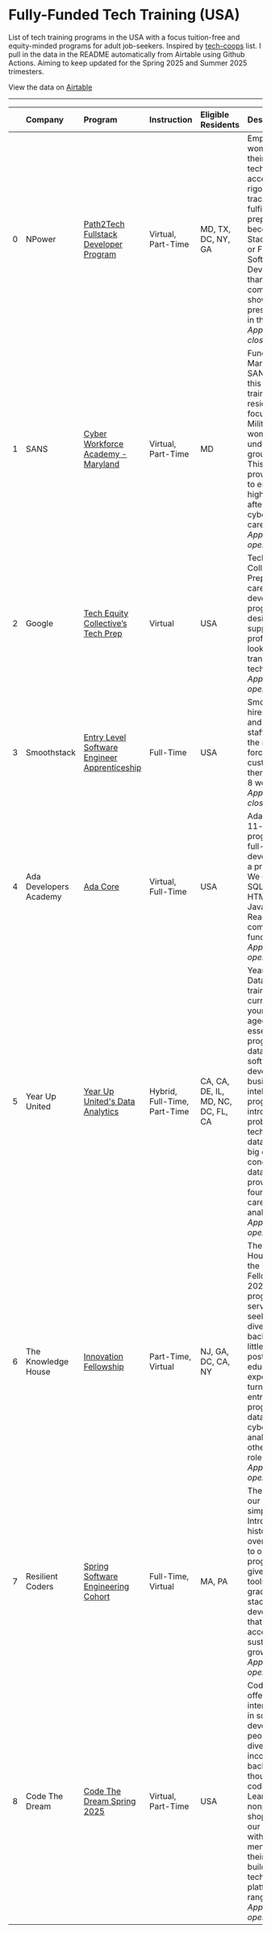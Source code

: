 # Fully-Funded Tech Training (USA)

List of tech training programs in the USA with a focus tuition-free and equity-minded programs for adult job-seekers. Inspired by [tech-coops](https://github.com/hng/tech-coops) list. I pull in the data in the README automatically from Airtable using Github Actions. Aiming to keep updated for the Spring 2025 and Summer 2025 trimesters.

View the data on [Airtable](https://airtable.com/appqEVyfEtJKb0s4B/shrSLf0dWIsGUuDjI)

---


|    | Company                | Program                                                                                          | Instruction                  | Eligible Residents       | Description                                                                                                                                                                                                                                                                                                                                                                                                                 |
|---:|:-----------------------|:-------------------------------------------------------------------------------------------------|:-----------------------------|:-----------------------------------|:----------------------------------------------------------------------------------------------------------------------------------------------------------------------------------------------------------------------------------------------------------------------------------------------------------------------------------------------------------------------------------------------------------------------------|
|  0 | NPower                 | [Path2Tech Fullstack Developer Program](https://www.npower.org/)                                 | Virtual, Part-Time           | MD, TX, DC, NY, GA                 | Empowering women to claim their space in tech, this accelerated, rigorous, fast-tracked, and fulfilling program prepares you to become a Full Stack Developer or Full Stack Software Developer in less than 6 months—come motivated, show up, be present, and put in the work! _Applications are closed_                                                                                                                    |
|  1 | SANS                   | [Cyber Workforce Academy - Maryland](https://www.sans.org/mlp/cyber-workforce-academy-maryland/) | Virtual, Part-Time           | MD                                 | Funded by EARN Maryland and the SANS Institute, this academy will train Maryland residents, focusing on U.S. Military veterans, women, and underrepresented groups in cyber. This training provides access to enter the highly sought-after cybersecurity career field. _Applications are open!_                                                                                                                            |
|  2 | Google                 | [Tech Equity Collective’s Tech Prep](https://www.techequitycollective.com/techprep/)             | Virtual                      | USA                                | Tech Equity Collective Tech Prep is a holistic career development program designed to support Black professionals looking to transition into technical roles. _Applications are open!_                                                                                                                                                                                                                                      |
|  3 | Smoothstack            | [Entry Level Software Engineer Apprenticeship](https://smoothstack.com/careers/)                 | Full-Time                    | USA                                | Smoothstack hires veterans and active-duty staff serving in the reserve forces and custom-trains them in as little as 8 weeks. _Applications are closed._                                                                                                                                                                                                                                                                   |
|  4 | Ada Developers Academy | [Ada Core](https://apply.adadevelopersacademy.org/jobs/4975142-cohort-23)                        | Virtual, Full-Time           | USA                                | Ada Core is an 11-month program teaching full-stack web development with a practical focus. We cover Python, SQL, Flask, HTML/CSS, JavaScript, React, and computer science fundamentals. _Applications are open!_                                                                                                                                                                                                           |
|  5 | Year Up United         | [Year Up United's Data Analytics](https://www.yearup.org/)                                       | Hybrid, Full-Time, Part-Time | CA, CA, DE, IL, MD, NC, DC, FL, CA | Year Up United's Data Analytics training curriculum offers young adults aged 18-29 essential skills in programming, databases, software development, and business intelligence. Our program introduces problem-solving techniques, database design, big data concepts, and data visualization, providing a solid foundation for a career in data analytics. _Applications are open!_ | Start Dates:  March 2025, April 2025 |
|  6 | The Knowledge House    | [Innovation Fellowship](https://www.theknowledgehouse.org/innovation_fellowship/)                | Part-Time, Virtual           | NJ, GA, DC, CA, NY                 | The Knowledge House launched the Innovation Fellowship in 2020. This program aims to serve adult job seekers from diverse backgrounds with little to no formal post-secondary educational experience and turn them into entry-level programmers, data analysts, cyber security analysts, and other entry-level roles in tech. _Applications are open!_ | Start Date:_ _January 2025                                         |
|  7 | Resilient Coders       | [Spring Software Engineering Cohort](https://www.resilientcoders.org/apply)                      | Full-Time, Virtual           | MA, PA                             | The idea behind our bootcamp is a simple one: Introduce historically overlooked talent to object oriented programming and give them the tools they need to graduate as full-stack JavaScript developers so that they have access to sustainable high growth careers. _Applications are open!_                                                                                                                               |
|  8 | Code The Dream         | [Code The Dream Spring 2025](https://codethedream.org)                                           | Virtual, Part-Time           | USA                                | Code the Dream offers free intensive training in software development to people from diverse low-income backgrounds though our free code school, CTD Learns. In our nonprofit dev shop, CTD Labs, our coders work with experienced mentors to hone their skills by building apps and technology platforms for a range of clients. _Applications are open!_ | Start Dates: February 2025, July 2025                          |
